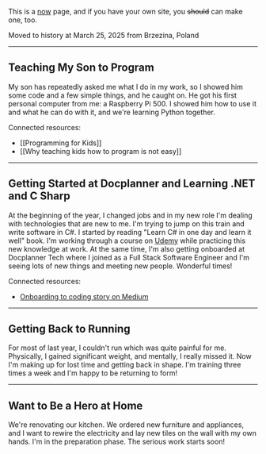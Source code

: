 This is a [now](https://nownownow.com/about) page, and if you have your own site, you ~~should~~ can make one, too.

Moved to history at March 25, 2025 from Brzezina, Poland

---

## Teaching My Son to Program

My son has repeatedly asked me what I do in my work, so I showed him some code and a few simple things, and he caught on. He got his first personal computer from me: a Raspberry Pi 500. I showed him how to use it and what he can do with it, and we're learning Python together.

Connected resources:

- [[Programming for Kids]]
- [[Why teaching kids how to program is not easy]]

---

## Getting Started at Docplanner and Learning .NET and C Sharp

At the beginning of the year, I changed jobs and in my new role I'm dealing with technologies that are new to me. I'm trying to jump on this train and write software in C#. I started by reading "Learn C# in one day and learn it well" book. I'm working through a course on [Udemy](https://www.udemy.com/course/complete-csharp-masterclass) while practicing this new knowledge at work. At the same time, I'm also getting onboarded at Docplanner Tech where I joined as a Full Stack Software Engineer and I'm seeing lots of new things and meeting new people. Wonderful times!

Connected resources:

- [Onboarding to coding story on Medium](https://medium.com/docplanner-tech/onboarding-to-coding-9ff20c65c303)

---

## Getting Back to Running

For most of last year, I couldn't run which was quite painful for me. Physically, I gained significant weight, and mentally, I really missed it. Now I'm making up for lost time and getting back in shape. I'm training three times a week and I'm happy to be returning to form!

---

## Want to Be a Hero at Home

We're renovating our kitchen. We ordered new furniture and appliances, and I want to rewire the electricity and lay new tiles on the wall with my own hands. I'm in the preparation phase. The serious work starts soon!
